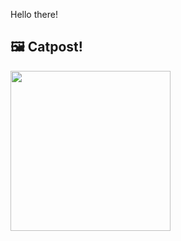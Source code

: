 Hello there!



## 🖼️ Catpost!

<sub>
    <img src="https://cdn2.thecatapi.com/images/bcm.jpg" height="256">
</sub>

